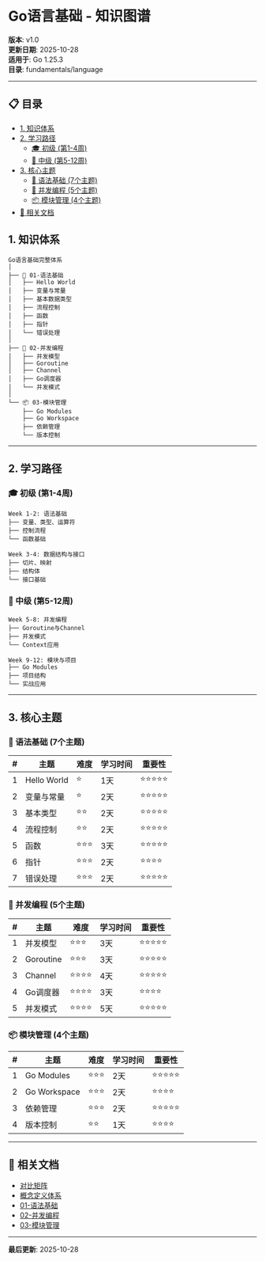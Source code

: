 # Go语言基础 - 知识图谱

**版本**: v1.0  
**更新日期**: 2025-10-28  
**适用于**: Go 1.25.3  
**目录**: fundamentals/language

---

## 📋 目录


- [1. 知识体系](#1-知识体系)
- [2. 学习路径](#2-学习路径)
  - [🎓 初级 (第1-4周)](#-初级-第1-4周)
  - [🚀 中级 (第5-12周)](#-中级-第5-12周)
- [3. 核心主题](#3-核心主题)
  - [📖 语法基础 (7个主题)](#-语法基础-7个主题)
  - [🔄 并发编程 (5个主题)](#-并发编程-5个主题)
  - [📦 模块管理 (4个主题)](#-模块管理-4个主题)
- [🔗 相关文档](#-相关文档)

## 1. 知识体系

```text
Go语言基础完整体系
│
├── 📖 01-语法基础
│   ├── Hello World
│   ├── 变量与常量
│   ├── 基本数据类型
│   ├── 流程控制
│   ├── 函数
│   ├── 指针
│   └── 错误处理
│
├── 🔄 02-并发编程
│   ├── 并发模型
│   ├── Goroutine
│   ├── Channel
│   ├── Go调度器
│   └── 并发模式
│
└── 📦 03-模块管理
    ├── Go Modules
    ├── Go Workspace
    ├── 依赖管理
    └── 版本控制
```

---

## 2. 学习路径

### 🎓 初级 (第1-4周)

```text
Week 1-2: 语法基础
├── 变量、类型、运算符
├── 控制流程
└── 函数基础

Week 3-4: 数据结构与接口
├── 切片、映射
├── 结构体
└── 接口基础
```

### 🚀 中级 (第5-12周)

```text
Week 5-8: 并发编程
├── Goroutine与Channel
├── 并发模式
└── Context应用

Week 9-12: 模块与项目
├── Go Modules
├── 项目结构
└── 实战应用
```

---

## 3. 核心主题

### 📖 语法基础 (7个主题)

| # | 主题 | 难度 | 学习时间 | 重要性 |
|---|------|------|---------|-------|
| 1 | Hello World | ⭐ | 1天 | ⭐⭐⭐⭐⭐ |
| 2 | 变量与常量 | ⭐ | 2天 | ⭐⭐⭐⭐⭐ |
| 3 | 基本类型 | ⭐⭐ | 2天 | ⭐⭐⭐⭐⭐ |
| 4 | 流程控制 | ⭐⭐ | 2天 | ⭐⭐⭐⭐⭐ |
| 5 | 函数 | ⭐⭐⭐ | 3天 | ⭐⭐⭐⭐⭐ |
| 6 | 指针 | ⭐⭐⭐ | 2天 | ⭐⭐⭐⭐ |
| 7 | 错误处理 | ⭐⭐⭐ | 2天 | ⭐⭐⭐⭐⭐ |

### 🔄 并发编程 (5个主题)

| # | 主题 | 难度 | 学习时间 | 重要性 |
|---|------|------|---------|-------|
| 1 | 并发模型 | ⭐⭐⭐ | 3天 | ⭐⭐⭐⭐⭐ |
| 2 | Goroutine | ⭐⭐⭐ | 3天 | ⭐⭐⭐⭐⭐ |
| 3 | Channel | ⭐⭐⭐⭐ | 4天 | ⭐⭐⭐⭐⭐ |
| 4 | Go调度器 | ⭐⭐⭐⭐ | 3天 | ⭐⭐⭐⭐ |
| 5 | 并发模式 | ⭐⭐⭐⭐ | 5天 | ⭐⭐⭐⭐⭐ |

### 📦 模块管理 (4个主题)

| # | 主题 | 难度 | 学习时间 | 重要性 |
|---|------|------|---------|-------|
| 1 | Go Modules | ⭐⭐⭐ | 2天 | ⭐⭐⭐⭐⭐ |
| 2 | Go Workspace | ⭐⭐⭐ | 2天 | ⭐⭐⭐⭐ |
| 3 | 依赖管理 | ⭐⭐⭐ | 2天 | ⭐⭐⭐⭐⭐ |
| 4 | 版本控制 | ⭐⭐ | 1天 | ⭐⭐⭐⭐ |

---

## 🔗 相关文档

- [对比矩阵](./00-对比矩阵.md)
- [概念定义体系](./00-概念定义体系.md)
- [01-语法基础](./01-语法基础/README.md)
- [02-并发编程](./02-并发编程/README.md)
- [03-模块管理](./03-模块管理/README.md)

---

**最后更新**: 2025-10-28
